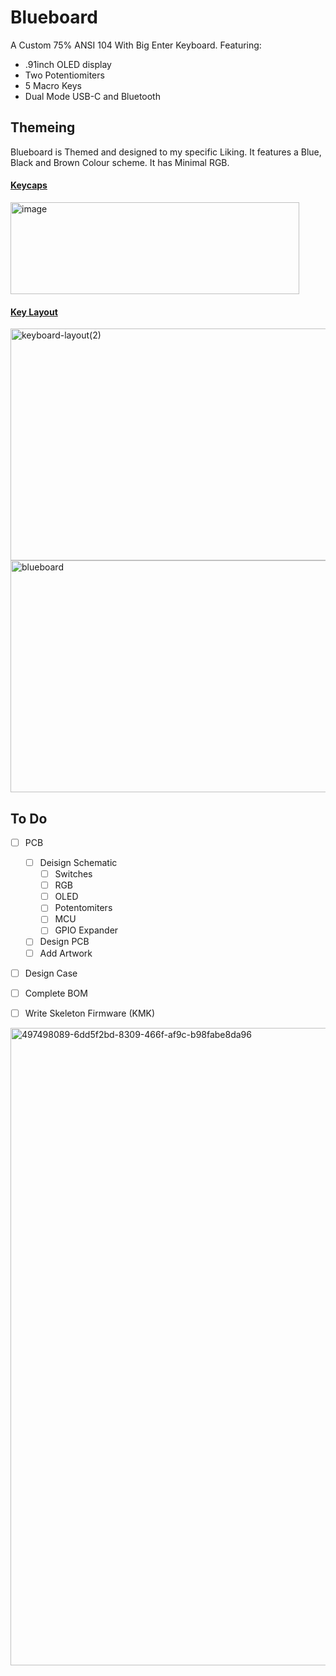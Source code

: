 # Blueboard
A Custom 75% ANSI 104 With Big Enter Keyboard. Featuring:   
  - .91inch OLED display
  - Two Potentiomiters
  - 5 Macro Keys
  - Dual Mode USB-C  and Bluetooth

## Themeing

Blueboard is Themed and designed to my specific Liking. It features a Blue, Black and Brown Colour scheme. It has Minimal RGB. 

#### <a href="https://www.aliexpress.com/item/1005007817761888.html?spm=a2g0o.productlist.main.22.46c5788eAlocc4&algo_pvid=6bfc7eba-8c23-4d8e-acff-ef4339698735&algo_exp_id=6bfc7eba-8c23-4d8e-acff-ef4339698735-21&pdp_ext_f=%7B%22order%22%3A%226%22%2C%22eval%22%3A%221%22%2C%22fromPage%22%3A%22search%22%7D&pdp_npi=6%40dis%21GBP%2120.49%2120.49%21%21%2126.52%2126.52%21%402103834817615696840777362eceeb%2112000042316060294%21sea%21UK%210%21ABX%211%210%21n_tag%3A-29910%3Bd%3A9022af12%3Bm03_new_user%3A-29895&curPageLogUid=6jgkASDIeQmP&utparam-url=scene%3Asearch%7Cquery_from%3A%7Cx_object_id%3A1005007817761888%7C_p_origin_prod%3A"> Keycaps </a>
<img width="462" height="147" alt="image" src="https://github.com/user-attachments/assets/de6c908c-9b98-4e5a-acaf-65db2cace00a" />


#### <a href="https://www.keyboard-layout-editor.com/##@_name=Blueboard&author=Lawri%20Darbyshire&switchMount=cherry&switchBrand=cherry&switchType=MX1A-21xx&pcb:true&plate:true%3B&@_x:1.5&c=%232b2b2b&t=%23ab8649%3B&=Esc&_x:1&c=%231c3b94%3B&=F1&=F2&=F3&=F4&_x:0.5&c=%232b2b2b%3B&=F5&=F6&=F7&=F8&_x:0.5&c=%231c3b94%3B&=F9&=F10&=F11&=F12&_x:0.25&c=%232b2b2b%3B&=PrtSc&=Scroll%20Lock&=Pause%0ABreak%3B&@_y:0.5&x:0.25&c=%23cccccc&t=%23000000&a:7%3B&=&_x:0.25&c=%231c3b94&t=%23ab8649&a:4%3B&=~%0A%60&=!%0A1&=%2F@%0A2&=%23%0A3&=$%0A4&=%25%0A5&=%5E%0A6&=%2F&%0A7&=*%0A8&=(%0A9&=)%0A0&=%2F_%0A-&=+%0A%2F=&_c=%232b2b2b&w:2%3B&=Backspace&_x:0.25%3B&=Insert&=Home&=PgUp&_x:0.25%3B&=Num%20Lock&=%2F%2F&=*&=-%3B&@_x:0.25&c=%23cccccc&t=%23000000&a:7%3B&=&_x:0.25&c=%232b2b2b&t=%23ab8649&a:4&w:1.5%3B&=Tab&_c=%231c3b94%3B&=Q&=W&=E&=R&=T&=Y&=U&=I&=O&=P&=%7B%0A%5B&=%7D%0A%5D&_w:1.5%3B&=%7C%0A%5C&_x:0.25&c=%232b2b2b%3B&=Delete&=End&=PgDn&_x:0.25&c=%231c3b94%3B&=7%0AHome&=8%0A%E2%86%91&=9%0APgUp&_c=%232b2b2b&h:2%3B&=+%3B&@_x:0.25&c=%23cccccc&t=%23000000&a:7%3B&=&_x:0.25&c=%232b2b2b&t=%23ab8649&a:4&w:1.75%3B&=Caps%20Lock&_c=%231c3b94%3B&=A&=S&=D&=F&=G&=H&=J&=K&=L&=%2F:%0A%2F%3B&=%22%0A'&_c=%23ab8649&t=%231c3b94&w:2.25%3B&=Enter&_x:3.5&c=%231c3b94&t=%23ab8649%3B&=4%0A%E2%86%90&=5&=6%0A%E2%86%92%3B&@_x:0.25&c=%23cccccc&t=%23000000&a:7%3B&=&_x:0.25&c=%232b2b2b&t=%23ab8649&a:4&w:2.25%3B&=Shift&_c=%231c3b94%3B&=Z&=X&=C&=V&=B&=N&=M&=%3C%0A,&=%3E%0A.&=%3F%0A%2F%2F&_c=%232b2b2b&w:2.75%3B&=Shift&_x:1.25&c=%23ab8649&t=%231c3b94%3B&=%E2%86%91&_x:1.25&c=%231c3b94&t=%23ab8649%3B&=1%0AEnd&=2%0A%E2%86%93&=3%0APgDn&_c=%23ab8649&t=%231c3b94&h:2%3B&=Enter%3B&@_x:0.25&c=%23cccccc&t=%23000000&a:7%3B&=&_x:0.25&c=%232b2b2b&t=%23ab8649&a:4&w:1.25%3B&=Ctrl&_w:1.25%3B&=Win&_w:1.25%3B&=Alt&_c=%23ab8649&t=%231c3b94&a:7&w:6.25%3B&=&_c=%232b2b2b&t=%23ab8649&a:4&w:1.25%3B&=Alt&_w:1.25%3B&=Win&_w:1.25%3B&=Menu&_w:1.25%3B&=Ctrl&_x:0.25&c=%23ab8649&t=%231c3b94%3B&=%E2%86%90&=%E2%86%93&=%E2%86%92&_x:0.25&c=%231c3b94&t=%23ab8649&w:2%3B&=0%0AIns&=.%0ADel"> Key Layout </a> 
<img width="1316" height="371" alt="keyboard-layout(2)" src="https://github.com/user-attachments/assets/a22f08b0-703b-4a57-a886-82379b085e05" />
<img width="1316" height="371" alt="blueboard" src="https://github.com/user-attachments/assets/e0e128ad-5e09-41db-af10-e0d1f7e508de" />


## To Do
  - [ ] PCB
    - [ ] Deisign Schematic
      - [ ] Switches
      - [ ] RGB
      - [ ] OLED
      - [ ] Potentomiters
      - [ ] MCU
      - [ ] GPIO Expander 
    - [ ] Design PCB
    - [ ] Add Artwork
  - [ ] Design Case
  - [ ] Complete BOM
  - [ ] Write Skeleton Firmware (KMK)


<img width="2000" height="1020" alt="497498089-6dd5f2bd-8309-466f-af9c-b98fabe8da96" src="https://github.com/user-attachments/assets/69a205af-fc0b-4375-90ba-6b13bfadb7c0" />
